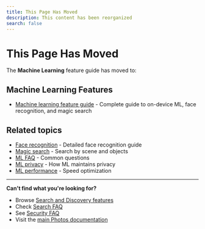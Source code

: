 ```yaml
---
title: This Page Has Moved
description: This content has been reorganized
search: false
---
```


# This Page Has Moved

The **Machine Learning** feature guide has moved to:

## Machine Learning Features

- [Machine learning feature guide](/photos/features/search-and-discovery/machine-learning) - Complete guide to on-device ML, face recognition, and magic search

## Related topics

- [Face recognition](/photos/features/search-and-discovery/face-recognition) - Detailed face recognition guide
- [Magic search](/photos/features/search-and-discovery/magic-search) - Search by scene and objects
- [ML FAQ](/photos/faq/search-and-discovery#machine-learning) - Common questions
- [ML privacy](/photos/faq/security-and-privacy#ml-privacy) - How ML maintains privacy
- [ML performance](/photos/faq/troubleshooting#ml-slow) - Speed optimization

---

**Can't find what you're looking for?**

- Browse [Search and Discovery features](/photos/features/search-and-discovery/)
- Check [Search FAQ](/photos/faq/search-and-discovery)
- See [Security FAQ](/photos/faq/security-and-privacy)
- Visit the [main Photos documentation](/photos/)
